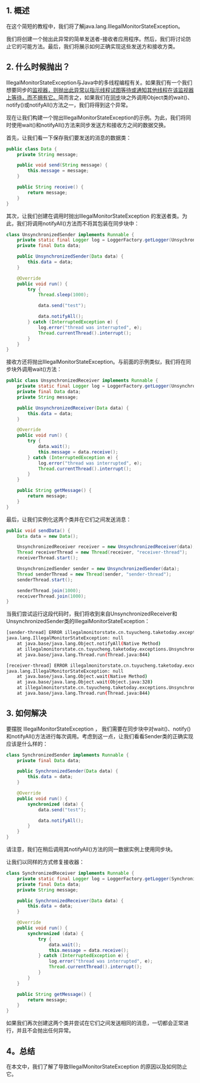 ## 1. 概述

在这个简短的教程中，我们将了解java.lang.IllegalMonitorStateException。 

我们将创建一个抛出此异常的简单发送者-接收者应用程序。然后，我们将讨论防止它的可能方法。最后，我们将展示如何正确实现这些发送方和接收方类。

## 2. 什么时候抛出？

IllegalMonitorStateException与Java中的多线程编程有关。如果我们有一个我们想要同步的[监视器，则抛出此异常以指示线程试图等待或通知其他线程在该监视器上等待，而不拥有它。](https://www.baeldung.com/cs/monitor)简而言之，如果我们在[同步](https://www.baeldung.com/java-synchronized)块之外调用Object类的wait()、notify()或notifyAll()方法之一，我们将得到这个异常。

现在让我们构建一个抛出IllegalMonitorStateException的示例。为此，我们将同时使用wait()和notifyAll()方法来同步发送方和接收方之间的数据交换。

首先，让我们看一下保存我们要发送的消息的数据类：

```java
public class Data {
    private String message;

    public void send(String message) {
        this.message = message;
    }

    public String receive() {
        return message;
    }
}
```

其次，让我们创建在调用时抛出IllegalMonitorStateException 的发送者类。为此，我们将调用notifyAll()方法而不将其包装在同步块中：

```java
class UnsynchronizedSender implements Runnable {
    private static final Logger log = LoggerFactory.getLogger(UnsychronizedSender.class);
    private final Data data;

    public UnsynchronizedSender(Data data) {
        this.data = data;
    }

    @Override
    public void run() {
        try {
            Thread.sleep(1000);

            data.send("test");

            data.notifyAll();
        } catch (InterruptedException e) {
            log.error("thread was interrupted", e);
            Thread.currentThread().interrupt();
        }
    }
}
```

接收方还将抛出IllegalMonitorStateException。与前面的示例类似，我们将在同步块外调用wait()方法：

```java
public class UnsynchronizedReceiver implements Runnable {
    private static final Logger log = LoggerFactory.getLogger(UnsynchronizedReceiver.class);
    private final Data data;
    private String message;

    public UnsynchronizedReceiver(Data data) {
        this.data = data;
    }

    @Override
    public void run() {
        try {
            data.wait();
            this.message = data.receive();
        } catch (InterruptedException e) {
            log.error("thread was interrupted", e);
            Thread.currentThread().interrupt();
        }
    }

    public String getMessage() {
        return message;
    }
}
```

最后，让我们实例化这两个类并在它们之间发送消息：

```java
public void sendData() {
    Data data = new Data();

    UnsynchronizedReceiver receiver = new UnsynchronizedReceiver(data);
    Thread receiverThread = new Thread(receiver, "receiver-thread");
    receiverThread.start();

    UnsynchronizedSender sender = new UnsynchronizedSender(data);
    Thread senderThread = new Thread(sender, "sender-thread");
    senderThread.start();

    senderThread.join(1000);
    receiverThread.join(1000);
}
```

当我们尝试运行这段代码时，我们将收到来自UnsynchronizedReceiver和UnsynchronizedSender类的IllegalMonitorStateException：

```bash
[sender-thread] ERROR illegalmonitorstate.cn.tuyucheng.taketoday.exceptions.UnsynchronizedSender - illegal monitor state exception occurred
java.lang.IllegalMonitorStateException: null
	at java.base/java.lang.Object.notifyAll(Native Method)
	at illegalmonitorstate.cn.tuyucheng.taketoday.exceptions.UnsynchronizedSender.run(UnsynchronizedSender.java:15)
	at java.base/java.lang.Thread.run(Thread.java:844)

[receiver-thread] ERROR illegalmonitorstate.cn.tuyucheng.taketoday.exceptions.UnsynchronizedReceiver - illegal monitor state exception occurred
java.lang.IllegalMonitorStateException: null
	at java.base/java.lang.Object.wait(Native Method)
	at java.base/java.lang.Object.wait(Object.java:328)
	at illegalmonitorstate.cn.tuyucheng.taketoday.exceptions.UnsynchronizedReceiver.run(UnsynchronizedReceiver.java:12)
	at java.base/java.lang.Thread.run(Thread.java:844)

```

## 3. 如何解决

要摆脱 IllegalMonitorStateException ， 我们需要在同步块中对wait()、notify() 和notifyAll()方法进行每次调用。考虑到这一点，让我们看看Sender类的正确实现应该是什么样的：

```java
class SynchronizedSender implements Runnable {
    private final Data data;

    public SynchronizedSender(Data data) {
        this.data = data;
    }

    @Override
    public void run() {
        synchronized (data) {
            data.send("test");

            data.notifyAll();
        }
    }
}
```

请注意，我们在稍后调用其notifyAll()方法的同一数据实例上使用同步块。

让我们以同样的方式修复接收器：

```java
class SynchronizedReceiver implements Runnable {
    private static final Logger log = LoggerFactory.getLogger(SynchronizedReceiver.class);
    private final Data data;
    private String message;

    public SynchronizedReceiver(Data data) {
        this.data = data;
    }

    @Override
    public void run() {
        synchronized (data) {
            try {
                data.wait();
                this.message = data.receive();
            } catch (InterruptedException e) {
                log.error("thread was interrupted", e);
                Thread.currentThread().interrupt();
            }
        }
    }

    public String getMessage() {
        return message;
    }
}
```

如果我们再次创建这两个类并尝试在它们之间发送相同的消息，一切都会正常进行，并且不会抛出任何异常。

## 4。总结

在本文中，我们了解了导致IllegalMonitorStateException 的原因以及如何防止它。